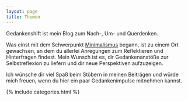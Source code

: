 ```yaml
---
layout: page
title: Themen
---
```


Gedankenshift ist mein Blog zum Nach-, Um- und Querdenken.

Was einst mit dem Schwerpunkt [Minimalismus]({{site.baseurl}}/tags/Minimalismus)
begann, ist zu einem Ort gewachsen, an dem du allerlei Anregungen zum
Reflektieren und Hinterfragen findest. Mein Wunsch ist es, dir Gedankenanstöße
zur Selbstreflexion zu liefern und dir neue Perspektiven aufzuzeigen.

Ich wünsche dir viel Spaß beim Stöbern in meinen Beiträgen und würde mich
freuen, wenn du hier ein paar Gedankenimpulse mitnehmen kannst.

{% include categories.html %}
